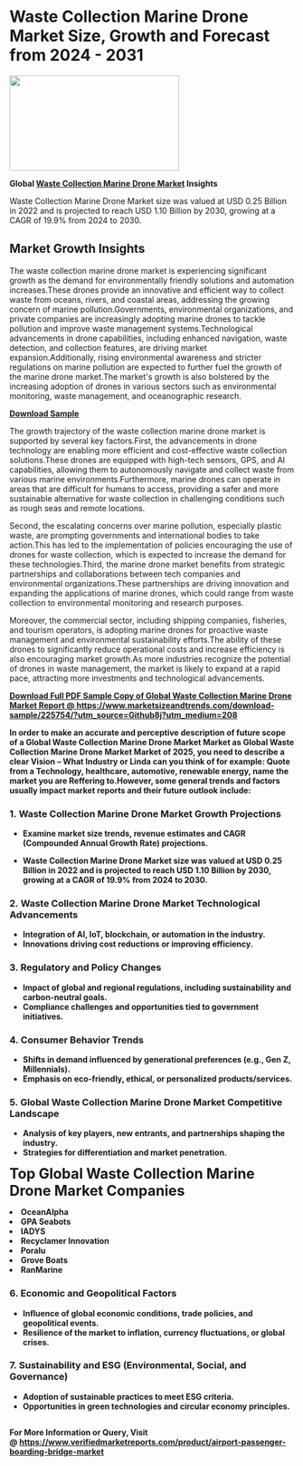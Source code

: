 <H1>Waste Collection Marine Drone Market Size, Growth and Forecast from 2024 - 2031</H1><img class="aligncenter size-medium wp-image-584254" src="https://thirdeyenews.in/wp-content/uploads/2024/09/Global-Market-Research-300x168.jpeg" alt="" width="300" height="168" /><p><strong>Global&nbsp;<a href="https://www.marketsizeandtrends.com/download-sample/225754/?utm_source=Github8j?utm_medium=208">Waste Collection Marine Drone Market</a> Insights</strong></p><p>Waste Collection Marine Drone Market size was valued at USD 0.25 Billion in 2022 and is projected to reach USD 1.10 Billion by 2030, growing at a CAGR of 19.9% from 2024 to 2030.</p><p><h2>Market Growth Insights</h2> <p>The waste collection marine drone market is experiencing significant growth as the demand for environmentally friendly solutions and automation increases.These drones provide an innovative and efficient way to collect waste from oceans, rivers, and coastal areas, addressing the growing concern of marine pollution.Governments, environmental organizations, and private companies are increasingly adopting marine drones to tackle pollution and improve waste management systems.Technological advancements in drone capabilities, including enhanced navigation, waste detection, and collection features, are driving market expansion.Additionally, rising environmental awareness and stricter regulations on marine pollution are expected to further fuel the growth of the marine drone market.The market's growth is also bolstered by the increasing adoption of drones in various sectors such as environmental monitoring, waste management, and oceanographic research.</p> <p><strong><a href="#">Download Sample</a></strong></p> <p>The growth trajectory of the waste collection marine drone market is supported by several key factors.First, the advancements in drone technology are enabling more efficient and cost-effective waste collection solutions.These drones are equipped with high-tech sensors, GPS, and AI capabilities, allowing them to autonomously navigate and collect waste from various marine environments.Furthermore, marine drones can operate in areas that are difficult for humans to access, providing a safer and more sustainable alternative for waste collection in challenging conditions such as rough seas and remote locations.</p> <p>Second, the escalating concerns over marine pollution, especially plastic waste, are prompting governments and international bodies to take action.This has led to the implementation of policies encouraging the use of drones for waste collection, which is expected to increase the demand for these technologies.Third, the marine drone market benefits from strategic partnerships and collaborations between tech companies and environmental organizations.These partnerships are driving innovation and expanding the applications of marine drones, which could range from waste collection to environmental monitoring and research purposes.</p> <p>Moreover, the commercial sector, including shipping companies, fisheries, and tourism operators, is adopting marine drones for proactive waste management and environmental sustainability efforts.The ability of these drones to significantly reduce operational costs and increase efficiency is also encouraging market growth.As more industries recognize the potential of drones in waste management, the market is likely to expand at a rapid pace, attracting more investments and technological advancements.</p> <p><strong><a href="#"></p><p><span class=""><strong>Download Full PDF Sample Copy of Global Waste Collection Marine Drone Market Report</strong> @ <a href="https://www.marketsizeandtrends.com/download-sample/225754/?utm_source=Github8j?utm_medium=208" target="_blank">https://www.marketsizeandtrends.com/download-sample/225754/?utm_source=Github8j?utm_medium=208</a></span></p><p>In order to make an accurate and perceptive description of future scope of a Global&nbsp;Waste Collection Marine Drone Market Market as Global&nbsp;Waste Collection Marine Drone Market Market of 2025, you need to describe a clear Vision &ndash; What Industry or Linda can you think of for example: Quote from a Technology, healthcare, automotive, renewable energy, name the market you are Reffering to.However, some general trends and factors usually impact market reports and their future outlook include:</p><h3>1.&nbsp;<strong>Waste Collection Marine Drone Market Growth Projections</strong></h3><ul><li>Examine market size trends, revenue estimates and CAGR (Compounded Annual Growth Rate) projections.</li><li><p>Waste Collection Marine Drone Market size was valued at USD 0.25 Billion in 2022 and is projected to reach USD 1.10 Billion by 2030, growing at a CAGR of 19.9% from 2024 to 2030.</p></li></ul><h3>2.&nbsp;<strong>Waste Collection Marine Drone Market Technological Advancements</strong></h3><ul><li>Integration of AI, IoT, blockchain, or automation in the industry.</li><li>Innovations driving cost reductions or improving efficiency.</li></ul><h3>3.&nbsp;<strong>Regulatory and Policy Changes</strong></h3><ul><li>Impact of global and regional regulations, including sustainability and carbon-neutral goals.</li><li>Compliance challenges and opportunities tied to government initiatives.</li></ul><h3>4.&nbsp;<strong>Consumer Behavior Trends</strong></h3><ul><li>Shifts in demand influenced by generational preferences (e.g., Gen Z, Millennials).</li><li>Emphasis on eco-friendly, ethical, or personalized products/services.</li></ul><h3>5.&nbsp;<strong>Global Waste Collection Marine Drone Market Competitive Landscape</strong></h3><ul><li>Analysis of key players, new entrants, and partnerships shaping the industry.</li><li>Strategies for differentiation and market penetration.</li></ul><p data-pm-slice="1 1 []"><span style="color: inherit; font-family: inherit; font-size: 25px;">Top Global Waste Collection Marine Drone Market Companies</span></p><div class="" data-test-id=""><p><li>OceanAlpha</li><li> GPA Seabots</li><li> IADYS</li><li> Recyclamer Innovation</li><li> Poralu</li><li> Grove Boats</li><li> RanMarine</li></p></div><h3>6.&nbsp;<strong>Economic and Geopolitical Factors</strong></h3><ul><li>Influence of global economic conditions, trade policies, and geopolitical events.</li><li>Resilience of the market to inflation, currency fluctuations, or global crises.</li></ul><h3>7.&nbsp;<strong>Sustainability and ESG (Environmental, Social, and Governance)</strong></h3><ul><li>Adoption of sustainable practices to meet ESG criteria.</li><li>Opportunities in green technologies and circular economy principles.</li></ul><h2><strong style="font-size: 14px;">For More Information or Query, Visit @&nbsp;</strong><a style="background-color: #ffffff; font-size: 14px;" href="https://www.marketsizeandtrends.com/report/waste-collection-marine-drone-market/" target="_blank">https://www.verifiedmarketreports.com/product/airport-passenger-boarding-bridge-market</a></h2>